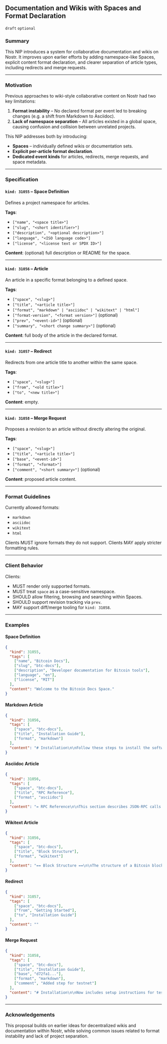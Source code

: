 ## Documentation and Wikis with Spaces and Format Declaration

`draft` `optional`

### Summary
This NIP introduces a system for collaborative documentation and wikis on Nostr. It improves upon earlier efforts by adding namespace-like Spaces, explicit content format declaration, and clearer separation of article types, including redirects and merge requests.

---

### Motivation

Previous approaches to wiki-style collaborative content on Nostr had two key limitations:

1. **Format instability** – No declared format per event led to breaking changes (e.g. a shift from Markdown to Asciidoc).
2. **Lack of namespace separation** – All articles existed in a global space, causing confusion and collision between unrelated projects.

This NIP addresses both by introducing:

- **Spaces** – individually defined wikis or documentation sets.
- **Explicit per-article format declaration**.
- **Dedicated event kinds** for articles, redirects, merge requests, and space metadata.

---

### Specification

#### `kind: 31055` – **Space Definition**

Defines a project namespace for articles.

**Tags**:
- `["name", "<space title>"]`
- `["slug", "<short identifier>"]`
- `["description", "<optional description>"]`
- `["language", "<ISO language code>"]`
- `["license", "<license text or SPDX ID>"]`

**Content**: (optional) full description or README for the space.

---

#### `kind: 31056` – **Article**

An article in a specific format belonging to a defined space.

**Tags**:
- `["space", "<slug>"]`
- `["title", "<article title>"]`
- `["format", "markdown" | "asciidoc" | "wikitext" | "html"]`
- `["format-version", "<format version>"]` (optional)
- `["prev", "<event-id>"]` (optional)
- `["summary", "<short change summary>"]` (optional)

**Content**: full body of the article in the declared format.

---

#### `kind: 31057` – **Redirect**

Redirects from one article title to another within the same space.

**Tags**:
- `["space", "<slug>"]`
- `["from", "<old title>"]`
- `["to", "<new title>"]`

**Content**: empty.

---

#### `kind: 31058` – **Merge Request**

Proposes a revision to an article without directly altering the original.

**Tags**:
- `["space", "<slug>"]`
- `["title", "<article title>"]`
- `["base", "<event-id>"]`
- `["format", "<format>"]`
- `["comment", "<short summary>"]` (optional)

**Content**: proposed article content.

---

### Format Guidelines

Currently allowed formats:
- `markdown`
- `asciidoc`
- `wikitext`
- `html`

Clients MUST ignore formats they do not support. Clients MAY apply stricter formatting rules.

---

### Client Behavior

Clients:
- MUST render only supported formats.
- MUST treat `space` as a case-sensitive namespace.
- SHOULD allow filtering, browsing and searching within Spaces.
- SHOULD support revision tracking via `prev`.
- MAY support diff/merge tooling for `kind: 31058`.

---

### Examples

#### Space Definition
```json
{
  "kind": 31055,
  "tags": [
    ["name", "Bitcoin Docs"],
    ["slug", "btc-docs"],
    ["description", "Developer documentation for Bitcoin tools"],
    ["language", "en"],
    ["license", "MIT"]
  ],
  "content": "Welcome to the Bitcoin Docs Space."
}
```

#### Markdown Article
```json
{
  "kind": 31056,
  "tags": [
    ["space", "btc-docs"],
    ["title", "Installation Guide"],
    ["format", "markdown"]
  ],
  "content": "# Installation\n\nFollow these steps to install the software..."
}
```

#### Asciidoc Article
```json
{
  "kind": 31056,
  "tags": [
    ["space", "btc-docs"],
    ["title", "RPC Reference"],
    ["format", "asciidoc"]
  ],
  "content": "= RPC Reference\n\nThis section describes JSON-RPC calls."
}
```

#### Wikitext Article
```json
{
  "kind": 31056,
  "tags": [
    ["space", "btc-docs"],
    ["title", "Block Structure"],
    ["format", "wikitext"]
  ],
  "content": "== Block Structure ==\n\nThe structure of a Bitcoin block is..."
}
```

#### Redirect
```json
{
  "kind": 31057,
  "tags": [
    ["space", "btc-docs"],
    ["from", "Getting Started"],
    ["to", "Installation Guide"]
  ],
  "content": ""
}
```

#### Merge Request
```json
{
  "kind": 31058,
  "tags": [
    ["space", "btc-docs"],
    ["title", "Installation Guide"],
    ["base", "d72fa1..."],
    ["format", "markdown"],
    ["comment", "Added step for testnet"]
  ],
  "content": "# Installation\n\nNow includes setup instructions for testnet users."
}
```

---

### Acknowledgements

This proposal builds on earlier ideas for decentralized wikis and documentation within Nostr, while solving common issues related to format instability and lack of project separation.
